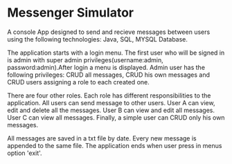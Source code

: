 # Messenger Simulator

A console App designed to send and recieve messages between users using the following technologies: Java, SQL, MYSQL Database.

The application starts with a login menu. The first user who will be signed in is admin with super admin privileges(username:admin, password:admin).After login a menu is displayed. Admin user has the following privileges: CRUD all messages, CRUD his own messages and CRUD users assigning a role to each created one.

There are four other roles. Each role has different responsibilities to the application. All users can send message to other users.
User A can view, edit and delete all the messages. User B can view and edit all messages. User C can view all messages. Finally, a simple user can CRUD only his own messages.

All messages are saved in a txt file by date. Every new message is appended to the same file. 
The application ends when user press in menus option 'exit'.
